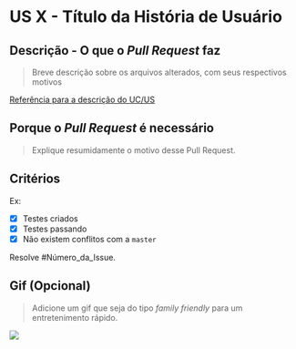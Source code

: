 # US X - Título da História de Usuário

## Descrição - O que o _Pull Request_ faz
> Breve descrição sobre os arquivos alterados, com seus
respectivos motivos

[Referência para a descrição do UC/US](#Numero_da_UC/US)

## Porque o _Pull Request_ é necessário
> Explique resumidamente o motivo desse Pull Request.

## Critérios

Ex:
- [x] Testes criados
- [x] Testes passando
- [x] Não existem conflitos com a `master`

Resolve #Número_da_Issue.

## Gif (Opcional)

> Adicione um gif que seja do tipo _family friendly_  para um entretenimento rápido.

![](https://thumbs.gfycat.com/VigilantWelldocumentedCopperhead-size_restricted.gif)
